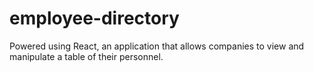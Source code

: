 # employee-directory
Powered using React, an application that allows companies to view and manipulate a table of their personnel.
